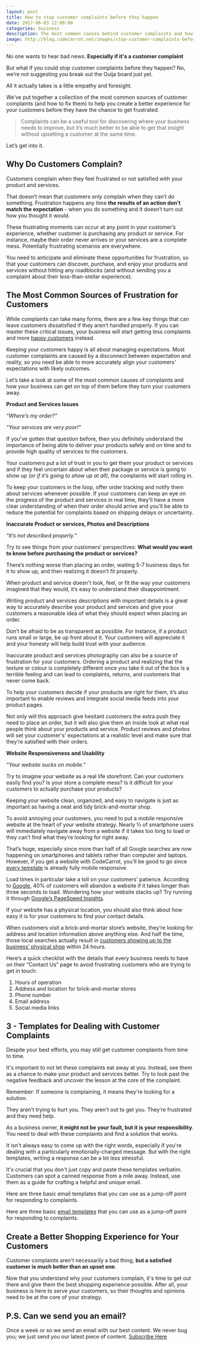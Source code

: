 ```yaml
---
layout: post
title: How to stop customer complaints before they happen
date: 2017-06-03 12:00:00
categories: business
description: The most common causes behind customer complaints and how to fix them. No, we’re not suggesting you break out the Ouija board just yet. 
image: http://blog.codecarrot.net/images/stop-customer-complaints-before-they-happen.jpg
---
```


No one wants to hear bad news. **Especially if it's a customer complaint**

But what if you could stop customer complaints before they happen? No, we’re not suggesting you break out the Ouija board just yet. 

All it actually takes is a little empathy and foresight.

We’ve put together a collection of the most common sources of customer complaints (and how to fix them) to help you create a better experience for your customers before they have the chance to get frustrated.

<blockquote>
Complaints can be a useful tool for discovering where your business needs to improve, but it’s much better to be able to get that insight without upsetting a customer at the same time.
</blockquote>

Let’s get into it.

## Why Do Customers Complain?

Customers complain when they feel frustrated or not satisfied with your product and services.

That doesn’t mean that customers only complain when they can’t do something. Frustration happens any time **the results of an action don’t match the expectation** - when you do something and it doesn’t turn out how you thought it would.

These frustrating moments can occur at any point in your customer’s experience, whether customer is purchasing any product or service. For instance, maybe their order never arrives or your services are a complete mess. Potentially frustrating scenarios are everywhere.

You need to anticipate and eliminate these opportunities for frustration, so that your customers can discover, purchase, and enjoy your products and services without hitting any roadblocks (and without sending you a complaint about their less-than-stellar experience).

## The Most Common Sources of Frustration for Customers

While complaints can take many forms, there are a few key things that can leave customers dissatisfied if they aren’t handled properly. If you can master these critical issues, your business will start getting less complaints and more [happy customers](/7-creative-ways-to-surprise-and-delight-your-customers/) instead.

Keeping your customers happy is all about managing expectations. Most customer complaints are caused by a disconnect between expectation and reality, so you need be able to more accurately align your customers’ expectations with likely outcomes.

Let’s take a look at some of the most common causes of complaints and how your business can get on top of them before they turn your customers away.

**Product and Services Issues**

_“Where’s my order?”_

_“Your services are very poor!”_

If you’ve gotten that question before, then you definitely understand the importance of being able to deliver your products safely and on time and to provide high quality of services to the customers.

Your customers put a lot of trust in you to get them your product or services and if they feel uncertain about when their package or service is going to show up _(or if it’s going to show up at all)_, the complaints will start rolling in.

To keep your customers in the loop, offer order tracking and notify them about services whenever possible. If your customers can keep an eye on the progress of the product and services in real time, they’ll have a more clear understanding of when their order should arrive and you’ll be able to reduce the potential for complaints based on shipping delays or uncertainty.

**Inaccurate Product  or services, Photos and Descriptions**

_“It’s not described properly.”_

Try to see things from your customers’ perspectives: **What would you want to know before purchasing the product or services?**

There’s nothing worse than placing an order, waiting 5-7 business days for it to show up, and then realizing it doesn’t fit properly.

When product and service doesn't look, feel, or fit the way your customers imagined that they would, it’s easy to understand their disappointment. 

Writing product and services descriptions with important details is a great way to accurately describe your product and services and give your customers a reasonable idea of what they should expect when placing an order.

Don’t be afraid to be as transparent as possible. For instance, if a product runs small or large, be up front about it. Your customers will appreciate it and your honesty will help build trust with your audience.

Inaccurate product and services photography can also be a source of frustration for your customers. Ordering a product and realizing that the texture or colour is completely different once you take it out of the box is a terrible feeling and can lead to complaints, returns, and customers that never come back.

To help your customers decide if your products are right for them, it’s also important to enable reviews and integrate social media feeds into your product pages.

Not only will this approach give hesitant customers the extra push they need to place an order, but it will also give them an inside look at what real people think about your products and service. Product reviews and photos will set your customer's’ expectations at a realistic level and make sure that they’re satisfied with their orders.

**Website Responsiveness and Usability**

_“Your website sucks on mobile.”_

Try to imagine your website as a real life storefront: Can your customers easily find you? Is your store a complete mess? Is it difficult for your customers to actually purchase your products?

Keeping your website clean, organized, and easy to navigate is just as important as having a neat and tidy brick-and-mortar shop.

To avoid annoying your customers, you need to put a mobile responsive website at the heart of your website strategy. Nearly ⅓ of smartphone users will immediately navigate away from a website if it takes too long to load or they can’t find what they’re looking for right away.


That’s huge, especially since more than half of all Google searches are now happening on smartphones and tablets rather than computer and laptops. However, if you get a website with CodeCarrot, you’ll be good to go since [every template](http://codecarrot.net/template.html) is already fully mobile responsive.

Load times in particular take a toll on your customers’ patience. According to [Google](https://www.thinkwithgoogle.com/articles/speed-is-key-optimize-your-mobile-experience.html), 40% of customers will abandon a website if it takes longer than three seconds to load. Wondering how your website stacks up? Try running it through [Google’s PageSpeed Insights](https://developers.google.com/speed/pagespeed/insights/).

If your website has a physical location, you should also think about how easy it is for your customers to find your contact details.

When customers visit a brick-and-mortar store’s website, they’re looking for address and location information above anything else. And half the time, those local searches actually result in [customers showing up to the business’ physical shop](https://think.storage.googleapis.com/docs/how-advertisers-can-extend-their-relevance-with-search_research-studies.pdf) within 24 hours.

Here’s a quick checklist with the details that every business needs to have on their “Contact Us” page to avoid frustrating customers who are trying to get in touch:

1.  Hours of operation
2.  Address and location for brick-and-mortar stores
3.  Phone number
4.  Email address
5.  Social media links

## 3 - Templates for Dealing with Customer Complaints

Despite your best efforts, you may still get customer complaints from time to time.

It's important to not let these complaints eat away at you. Instead, see them as a chance to make your product and services better. Try to look past the negative feedback and uncover the lesson at the core of the complaint.

<div class="callout">
Remember: If someone is complaining, it means they're looking for a solution.
</div>

They aren't trying to hurt you. They aren't out to get you. They’re frustrated and they need help.

As a business owner, **it might not be your fault, but it is your responsibility**. You need to deal with these complaints and find a solution that works.

It isn't always easy to come up with the right words, especially if you're dealing with a particularly emotionally-charged message. But with the right templates, writing a response can be a lot less stressful.

It's crucial that you don't just copy and paste these templates verbatim. Customers can spot a canned response from a mile away. Instead, use them as a guide for crafting a helpful and unique email.

Here are three basic email templates that you can use as a jump-off point for responding to complaints.

Here are three basic [email templates](../documents/e-mail-template-for-responding.pdf) that you can use as a jump-off point for responding to complaints.

## Create a Better Shopping Experience for Your Customers

Customer complaints aren't necessarily a bad thing, **but a satisfied customer is much better than an upset one**.

Now that you understand why your customers complain, it's time to get out there and give them the best shopping experience possible. After all, your business is here to serve your customers, so their thoughts and opinions need to be at the core of your strategy.

## P.S. Can we send you an email?

Once a week or so we send an email with our best content. We never bug you; we just send you our latest piece of content. <a href="#subscribe">Subscribe Here</a>